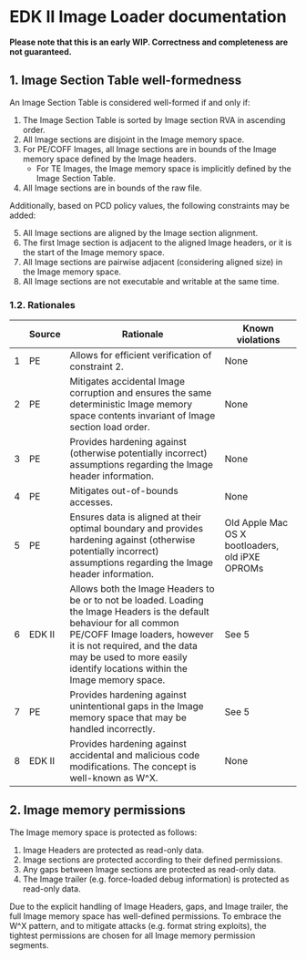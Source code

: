 # EDK II Image Loader documentation

**Please note that this is an early WIP. Correctness and completeness are not guaranteed.**

## 1. Image Section Table well-formedness
An Image Section Table is considered well-formed if and only if:
1. The Image Section Table is sorted by Image section RVA in ascending order.
2. All Image sections are disjoint in the Image memory space.
3. For PE/COFF Images, all Image sections are in bounds of the Image memory space defined by the Image headers.
   * For TE Images, the Image memory space is implicitly defined by the Image Section Table.
4. All Image sections are in bounds of the raw file.

Additionally, based on PCD policy values, the following constraints may be added:

5. All Image sections are aligned by the Image section alignment.
6. The first Image section is adjacent to the aligned Image headers, or it is the start of the Image memory space.
7. All Image sections are pairwise adjacent (considering aligned size) in the Image memory space.
8. All Image sections are not executable and writable at the same time.

### 1.2. Rationales

|| Source | Rationale | Known violations |
|---|---|---|---|
|1 | PE | Allows for efficient verification of constraint 2. | None |
|2 | PE | Mitigates accidental Image corruption and ensures the same deterministic Image memory space contents invariant of Image section load order. | None |
|3 | PE | Provides hardening against (otherwise potentially incorrect) assumptions regarding the Image header information. | None |
|4 | PE | Mitigates out-of-bounds accesses. | None |
|5 | PE | Ensures data is aligned at their optimal boundary and provides hardening against (otherwise potentially incorrect) assumptions regarding the Image header information. | Old Apple Mac OS X bootloaders, old iPXE OPROMs |
|6 | EDK II | Allows both the Image Headers to be or to not be loaded. Loading the Image Headers is the default behaviour for all common PE/COFF Image loaders, however it is not required, and the data may be used to more easily identify locations within the Image memory space. | See 5 |
|7 | PE | Provides hardening against unintentional gaps in the Image memory space that may be handled incorrectly. | See 5 |
|8 | EDK II | Provides hardening against accidental and malicious code modifications. The concept is well-known as W^X. | None |

## 2. Image memory permissions
The Image memory space is protected as follows:
1. Image Headers are protected as read-only data.
2. Image sections are protected according to their defined permissions.
3. Any gaps between Image sections are protected as read-only data.
4. The Image trailer (e.g. force-loaded debug information) is protected as read-only data.

Due to the explicit handling of Image Headers, gaps, and Image trailer, the full Image memory space has well-defined permissions. To embrace the W^X pattern, and to mitigate attacks (e.g. format string exploits), the tightest permissions are chosen for all Image memory permission segments.
